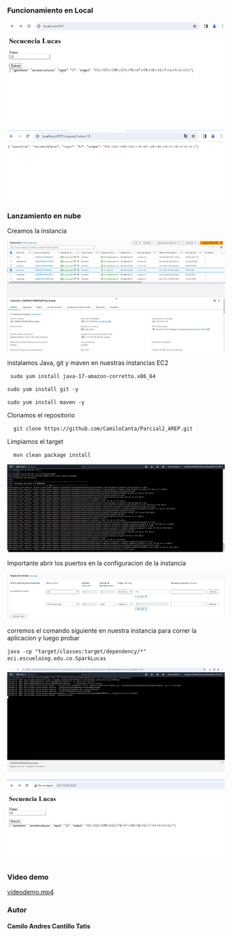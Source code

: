 ### Funcionamiento en Local

![im.png](src/main/resources/im.png)

![im1.png](src/main/resources/im1.png)


### Lanzamiento en nube

Creamos la instancia

![img.png](img.png)

instalamos Java, git y maven en nuestras instancias EC2

	 sudo yum install java-17-amazon-corretto.x86_64




  ```
  sudo yum install git -y
  ```
  ```
  sudo yum install maven -y
  ```

Clonamos el repositorio


```
  git clone https://github.com/CamiloCanta/Parcial2_AREP.git
  ```

Limpiamos el target

```
  mvn clean package install
  ```

![img_1.png](img_1.png)


Importante abrir los puertos en la configuracion de la instancia

![img_2.png](img_2.png)


corremos el comando siguiente en nuestra instancia para correr la aplicacion y luego probar

```
java -cp "target/classes:target/dependency/*" eci.escuelaing.edu.co.SparkLucas
```

![img_3.png](img_3.png)

![img_4.png](img_4.png)


### Video demo

[videodemo.mp4](src%2Fmain%2Fresources%2Fvideodemo.mp4)

### Autor
#### Camilo Andres Cantillo Tatis